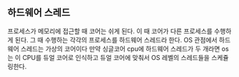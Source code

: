 ## 하드웨어 스레드
프로세스가 메모리에 접근할 때 코어는 쉬게 된다.
이 때 코어가 다른 프로세스를 수행하게 된다.
그 때 수행하는 각각의 프로세스를 하드웨어 스레드라 한다.
OS 관점에서 하드웨어 스레드는 가상의 코어이다
만약 싱글코어 cpu에 하드웨어 스레드가 두 개라면 os는 이 CPU를 듀얼 코어로 인식하고 듀얼 코어에 맞춰서 OS 레벨의 스레드들을 스케쥴링한다.

